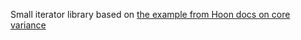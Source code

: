 Small iterator library based on [the example from Hoon docs on core variance](https://docs.urbit.org/courses/hoon-school/R-metals#exercise-lead-3-bivariant-polymorphism-2)
